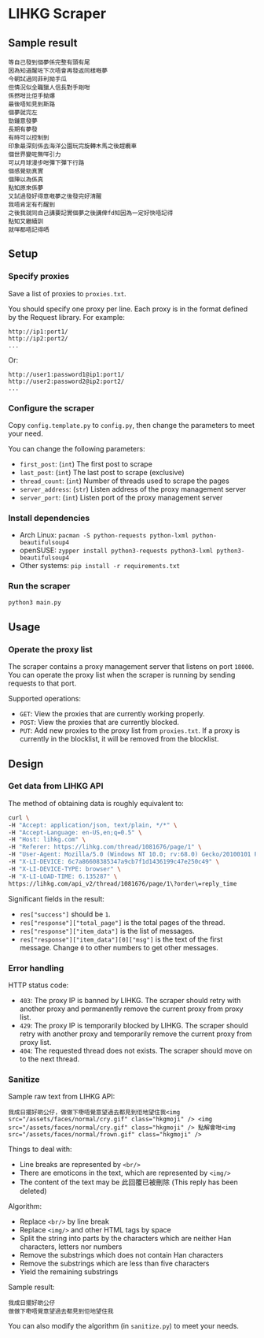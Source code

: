 # LIHKG Scraper

## Sample result

```
等自己發到個夢係完整有頭有尾
因為知道醒咗下次唔會再發返同樣嘅夢
今朝試過同菲利拗手瓜
但情況似全職獵人信長對手剛咁
係撚咁比佢手拗爆
最後唔知見到斯路
個夢就完左
勁鍾意發夢
長期有夢發
有時可以控制到
印象最深刻係去海洋公園玩完旋轉木馬之後趕纜車
個世界變咗無咩引力
可以月球漫步咁彈下彈下行路
個感覺勁真實
個陣以為係真
點知原來係夢
又試過發好得意嘅夢之後發完好清醒
我唔肯定有冇醒到
之後我就同自己講要記實個夢之後講俾fd知因為一定好快唔記得
點知又繼續訓
就咩都唔記得哂
```

## Setup

### Specify proxies

Save a list of proxies to `proxies.txt`.

You should specify one proxy per line. Each proxy is in the format defined by the Request library. For example:

```
http://ip1:port1/
http://ip2:port2/
...
```

Or:

```
http://user1:password1@ip1:port1/
http://user2:password2@ip2:port2/
...
```

### Configure the scraper

Copy `config.template.py` to `config.py`, then change the parameters to meet your need.

You can change the following parameters:

- `first_post`: (`int`) The first post to scrape
- `last_post`: (`int`) The last post to scrape (exclusive)
- `thread_count`: (`int`) Number of threads used to scrape the pages
- `server_address`: (`str`) Listen address of the proxy management server
- `server_port`: (`int`) Listen port of the proxy management server

### Install dependencies

- Arch Linux: `pacman -S python-requests python-lxml python-beautifulsoup4`
- openSUSE: `zypper install python3-requests python3-lxml python3-beautifulsoup4`
- Other systems: `pip install -r requirements.txt`

### Run the scraper

```sh
python3 main.py
```

## Usage

### Operate the proxy list

The scraper contains a proxy management server that listens on port `18000`. You can operate the proxy list when the scraper is running by sending requests to that port.

Supported operations:

- `GET`: View the proxies that are currently working properly.
- `POST`: View the proxies that are currently blocked.
- `PUT`: Add new proxies to the proxy list from `proxies.txt`. If a proxy is currently in the blocklist, it will be removed from the blocklist.

## Design

### Get data from LIHKG API

The method of obtaining data is roughly equivalent to:

```sh
curl \
-H "Accept: application/json, text/plain, */*" \
-H "Accept-Language: en-US,en;q=0.5" \
-H "Host: lihkg.com" \
-H "Referer: https://lihkg.com/thread/1081676/page/1" \
-H "User-Agent: Mozilla/5.0 (Windows NT 10.0; rv:68.0) Gecko/20100101 Firefox/68.0" \
-H "X-LI-DEVICE: 6c7a86608385347a9cb7f1d1436199c47e250c49" \
-H "X-LI-DEVICE-TYPE: browser" \
-H "X-LI-LOAD-TIME: 6.135287" \
https://lihkg.com/api_v2/thread/1081676/page/1\?order\=reply_time
```

Significant fields in the result:

- `res["success"]` should be `1`.
- `res["response"]["total_page"]` is the total pages of the thread.
- `res["response"]["item_data"]` is the list of messages.
- `res["response"]["item_data"][0]["msg"]` is the text of the first message. Change `0` to other numbers to get other messages.

### Error handling

HTTP status code:

- `403`: The proxy IP is banned by LIHKG. The scraper should retry with another proxy and permanently remove the current proxy from proxy list.
- `429`: The proxy IP is temporarily blocked by LIHKG. The scraper should retry with another proxy and temporarily remove the current proxy from proxy list.
- `404`: The requested thread does not exists. The scraper should move on to the next thread.

### Sanitize

Sample raw text from LIHKG API:

```
我成日擺好啲公仔，做做下嘢唔覺意望過去都見到佢地望住我<img src="/assets/faces/normal/cry.gif" class="hkgmoji" /> <img src="/assets/faces/normal/cry.gif" class="hkgmoji" /> 點解會咁<img src="/assets/faces/normal/frown.gif" class="hkgmoji" />
```

Things to deal with:

- Line breaks are represented by `<br/>`
- There are emoticons in the text, which are represented by `<img/>`
- The content of the text may be 此回覆已被刪除 (This reply has been deleted)

Algorithm:

- Replace `<br/>` by line break
- Replace `<img/>` and other HTML tags by space
- Split the string into parts by the characters which are neither Han characters, letters nor numbers
- Remove the substrings which does not contain Han characters
- Remove the substrings which are less than five characters
- Yield the remaining substrings

Sample result:

```
我成日擺好啲公仔
做做下嘢唔覺意望過去都見到佢地望住我
```

You can also modify the algorithm (in `sanitize.py`) to meet your needs.
